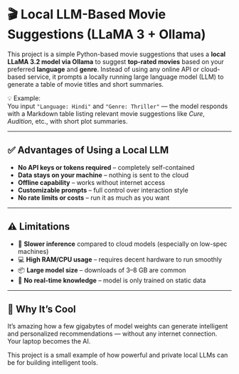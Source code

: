 # 🎬 Local LLM-Based Movie Suggestions (LLaMA 3 + Ollama)

This project is a simple Python-based movie suggestions that uses a **local LLaMA 3.2 model via Ollama** to suggest **top-rated movies** based on your preferred **language** and **genre**. Instead of using any online API or cloud-based service, it prompts a locally running large language model (LLM) to generate a table of movie titles and short summaries.

💡 Example:  
You input `"Language: Hindi"` and `"Genre: Thriller"` — the model responds with a Markdown table listing relevant movie suggestions like *Cure*, *Audition*, etc., with short plot summaries.

---

## ✅ Advantages of Using a Local LLM

- **No API keys or tokens required** – completely self-contained
- **Data stays on your machine** – nothing is sent to the cloud
- **Offline capability** – works without internet access
- **Customizable prompts** – full control over interaction style
- **No rate limits or costs** – run it as much as you want

---

## ⚠️ Limitations

- 🐌 **Slower inference** compared to cloud models (especially on low-spec machines)
- 💻 **High RAM/CPU usage** – requires decent hardware to run smoothly
- 📦 **Large model size** – downloads of 3–8 GB are common
- 📅 **No real-time knowledge** – model is only trained on static data

---

## 🤯 Why It’s Cool

It’s amazing how a few gigabytes of model weights can generate intelligent and personalized recommendations — without any internet connection. Your laptop becomes the AI.

This project is a small example of how powerful and private local LLMs can be for building intelligent tools.
